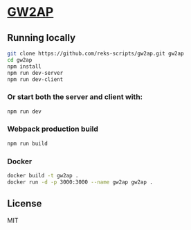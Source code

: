 # [GW2AP](https://gw2ap.com)

## Running locally

```sh
git clone https://github.com/reks-scripts/gw2ap.git gw2ap
cd gw2ap
npm install
npm run dev-server
npm run dev-client
```

### Or start both the server and client with:

```sh
npm run dev
```

### Webpack production build

```sh
npm run build
```

### Docker
```sh
docker build -t gw2ap .
docker run -d -p 3000:3000 --name gw2ap gw2ap .
```

## License

MIT
